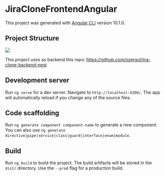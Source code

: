 # JiraCloneFrontendAngular

This project was generated with [Angular CLI](https://github.com/angular/angular-cli) version 10.1.0.

## Project Structure

<img src="https://i.imgur.com/1i5Mam6.png" />

This project uses as backend this repo: https://github.com/ozergul/jira-clone-backend-nest 

## Development server

Run `ng serve` for a dev server. Navigate to `http://localhost:4200/`. The app will automatically reload if you change any of the source files.

## Code scaffolding

Run `ng generate component component-name` to generate a new component. You can also use `ng generate directive|pipe|service|class|guard|interface|enum|module`.

## Build

Run `ng build` to build the project. The build artifacts will be stored in the `dist/` directory. Use the `--prod` flag for a production build.
